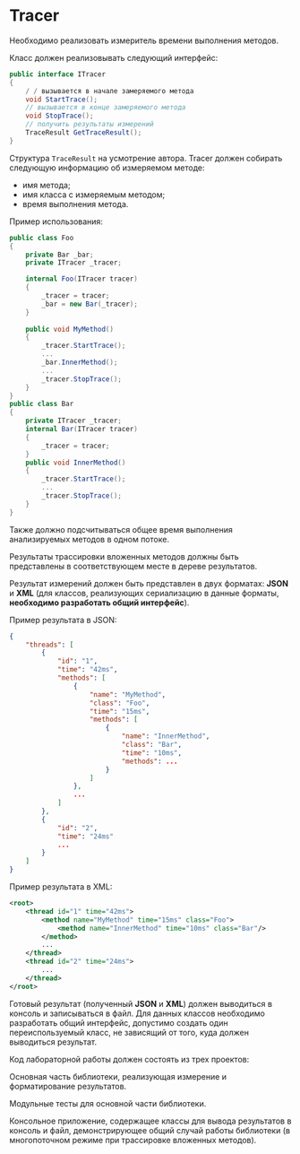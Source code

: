 # Tracer

Необходимо реализовать измеритель времени выполнения методов.

Класс должен реализовывать следующий интерфейс:
```csharp
public interface ITracer
{
    / / вызывается в начале замеряемого метода
    void StartTrace();
    // вызывается в конце замеряемого метода 
    void StopTrace();
    // получить результаты измерений  
    TraceResult GetTraceResult();
}
```
Структура `TraceResult` на усмотрение автора.
Tracer должен собирать следующую информацию об измеряемом методе:
- имя метода;
- имя класса с измеряемым методом;
- время выполнения метода.

Пример использования:
```csharp
public class Foo
{
    private Bar _bar;
    private ITracer _tracer;

    internal Foo(ITracer tracer)
    {
        _tracer = tracer;
        _bar = new Bar(_tracer);
    }
    
    public void MyMethod()
    {
        _tracer.StartTrace();
        ...
        _bar.InnerMethod();
        ...
        _tracer.StopTrace();
    }
}
public class Bar
{
    private ITracer _tracer;
    internal Bar(ITracer tracer)
    {
        _tracer = tracer;
    }
    public void InnerMethod()
    {
        _tracer.StartTrace();
        ...
        _tracer.StopTrace();
    }
}
```
Также должно подсчитываться общее время выполнения анализируемых методов в одном потоке.

Результаты трассировки вложенных методов должны быть представлены в соответствующем месте в дереве результатов.

Результат измерений должен быть представлен в двух форматах: **JSON** и **XML** (для классов, реализующих сериализацию в данные форматы, **необходимо разработать общий интерфейс**).

Пример результата в JSON:
```json
{
    "threads": [
        {
            "id": "1",
            "time": "42ms",
            "methods": [
                {
                    "name": "MyMethod",
                    "class": "Foo",
                    "time": "15ms",
                    "methods": [
                        {
                            "name": "InnerMethod",
                            "class": "Bar",
                            "time": "10ms",
                            "methods": ...    
                        }
                    ]
                },
                ...
            ]
        },
        {
            "id": "2",
            "time": "24ms"
            ...
        }
    ]
}
```
Пример результата в XML:
```xml
<root>
    <thread id="1" time="42ms">
        <method name="MyMethod" time="15ms" class="Foo">
            <method name="InnerMethod" time="10ms" class="Bar"/>
        </method>
        ...
    </thread>
    <thread id="2" time="24ms">
        ...
    </thread>
</root>
```

Готовый результат (полученный **JSON** и **XML**) должен выводиться в консоль и записываться в файл. Для данных классов необходимо разработать общий интерфейс, допустимо создать один переиспользуемый класс, не зависящий от того, куда должен выводиться результат.

Код лабораторной работы должен состоять из трех проектов:

Основная часть библиотеки, реализующая измерение и форматирование результатов.

Модульные тесты для основной части библиотеки.

Консольное приложение, содержащее классы для вывода результатов в консоль и файл, демонстрирующее общий случай работы библиотеки (в многопоточном режиме при трассировке вложенных методов).
